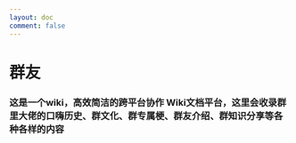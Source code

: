 ```yaml
---
layout: doc
comment: false
---
```

# 群友
### 这是一个wiki，高效简洁的跨平台协作 Wiki文档平台，这里会收录群里大佬的口嗨历史、群文化、群专属梗、群友介绍、群知识分享等各种各样的内容
